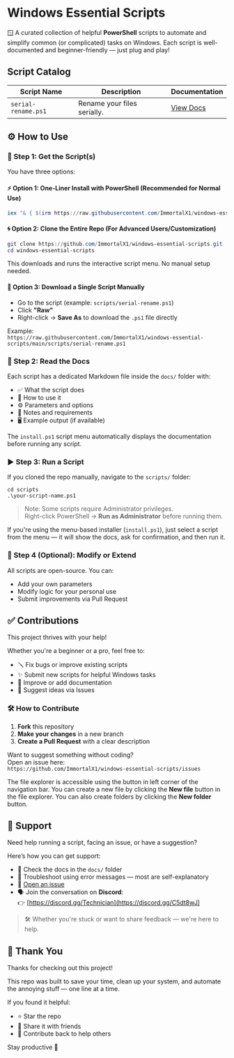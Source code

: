 # Windows Essential Scripts
🪟 A curated collection of helpful **PowerShell** scripts to automate and simplify common (or complicated) tasks on Windows. Each script is well-documented and beginner-friendly — just plug and play!

## Script Catalog
| Script Name                  | Description                                         | Documentation                      |
|------------------------------|-----------------------------------------------------|-------------------------------------|
| `serial-rename.ps1`           | Rename your files serially.     | [View Docs](docs/serial-rename.md)   |

## ⚙️ How to Use

### 🧩 Step 1: Get the Script(s)

You have three options:

#### ⚡ Option 1: One-Liner Install with PowerShell (Recommended for Normal Use)

```powershell
iex "& { $(irm https://raw.githubusercontent.com/ImmortalX1/windows-essential-scripts/main/script-menu.ps1) }"
```

#### 🌀 Option 2: Clone the Entire Repo (For Advanced Users/Customization)

```powershell
git clone https://github.com/ImmortalX1/windows-essential-scripts.git
cd windows-essential-scripts
```

This downloads and runs the interactive script menu. No manual setup needed.

#### 💾 Option 3: Download a Single Script Manually

- Go to the script (example: `scripts/serial-rename.ps1`)
- Click **"Raw"**
- Right-click → **Save As** to download the `.ps1` file directly

Example:  
`https://raw.githubusercontent.com/ImmortalX1/windows-essential-scripts/main/scripts/serial-rename.ps1`


### 📘 Step 2: Read the Docs

Each script has a dedicated Markdown file inside the `docs/` folder with:

- ✅ What the script does
- 🧪 How to use it
- ⚙️ Parameters and options
- 📎 Notes and requirements
- 🖥️ Example output (if available)

The `install.ps1` script menu automatically displays the documentation before running any script.


### ▶️ Step 3: Run a Script

If you cloned the repo manually, navigate to the `scripts/` folder:

`cd scripts`  
`.\your-script-name.ps1`

> Note: Some scripts require Administrator privileges.  
> Right-click PowerShell → **Run as Administrator** before running them.

If you're using the menu-based installer (`install.ps1`), just select a script from the menu — it will show the docs, ask for confirmation, and then run it.

### 🔄 Step 4 (Optional): Modify or Extend

All scripts are open-source. You can:

- Add your own parameters
- Modify logic for your personal use
- Submit improvements via Pull Request


## ✅ Contributions

This project thrives with your help!

Whether you're a beginner or a pro, feel free to:

- 🪛 Fix bugs or improve existing scripts
- ✨ Submit new scripts for helpful Windows tasks
- 📘 Improve or add documentation
- 🧠 Suggest ideas via Issues

### 🛠️ How to Contribute

1. **Fork** this repository
2. **Make your changes** in a new branch
3. **Create a Pull Request** with a clear description

Want to suggest something without coding?  
Open an issue here:  
`https://github.com/ImmortalX1/windows-essential-scripts/issues`

The file explorer is accessible using the button in left corner of the navigation bar. You can create a new file by clicking the **New file** button in the file explorer. You can also create folders by clicking the **New folder** button.


## 💬 Support

Need help running a script, facing an issue, or have a suggestion?

Here’s how you can get support:

- 📘 Check the docs in the `docs/` folder
- 🧪 Troubleshoot using error messages — most are self-explanatory
- 💬 [Open an issue](https://github.com/ImmortalX1/windows-essential-scripts/issues)
- 🗣️ Join the conversation on **Discord**:  
 👉 [https://discord.gg/Technician](https://discord.gg/C5dt8wJ)

> 🛠️ Whether you're stuck or want to share feedback — we're here to help.

## 🙏 Thank You

Thanks for checking out this project!

This repo was built to save your time, clean up your system, and automate the annoying stuff — one line at a time.

If you found it helpful:

- ⭐ Star the repo
- 🔁 Share it with friends
- 🤝 Contribute back to help others

Stay productive 🚀
